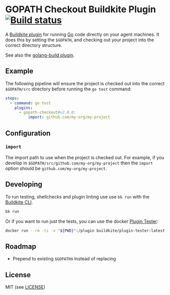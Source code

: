 # GOPATH Checkout Buildkite Plugin [![Build status](https://badge.buildkite.com/dfa888829723dcf23369cc29c9f375f1206bedca625c7f0c1e.svg?branch=master)](https://buildkite.com/buildkite/plugins-gopath-checkout)

A [Buildkite plugin](https://buildkite.com/docs/agent/v3/plugins) for running [Go](https://golang.org) code directly on your agent machines. It does this by setting the `$GOPATH`, and checking out your project into the correct directory structure.

See also the [golang-build plugin](https://github.com/buildkite-plugins/golang-build-buildkite-plugin).

## Example

The following pipeline will ensure the project is checked out into the correct `$GOPATH/src` directory before running the `go test` command:

```yml
steps:
  - command: go test
    plugins:
      - gopath-checkout#v2.0.0:
          import: github.com/my-org/my-project
```

## Configuration

### `import`

The import path to use when the project is checked out. For example, if you develop in `$GOPATH/src/github.com/my-org/my-project` then the `import` option should be `github.com/my-org/my-project`.

## Developing

To run testing, shellchecks and plugin linting use use `bk run` with the [Buildkite CLI](https://github.com/buildkite/cli).

```bash
bk run
```

Or if you want to run just the tests, you can use the docker [Plugin Tester](https://github.com/buildkite-plugins/buildkite-plugin-tester):

```bash
docker run --rm -ti -v "${PWD}":/plugin buildkite/plugin-tester:latest
```

## Roadmap

* Prepend to existing `$GOPATH`s instead of replacing

## License

MIT (see [LICENSE](LICENSE))

